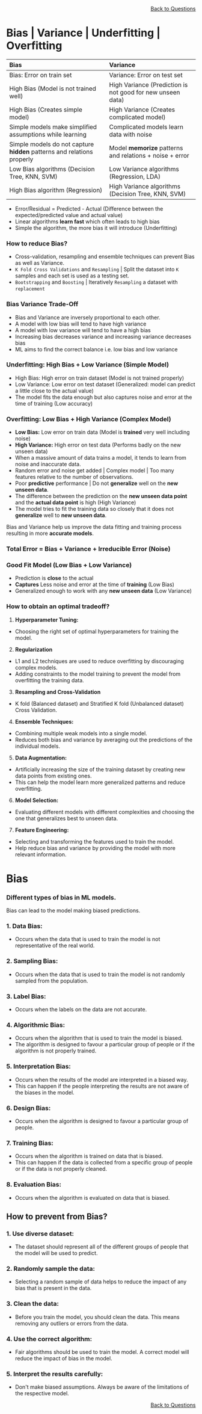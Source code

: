 <p align='right'><a align="right" href="https://github.com/KIRANKUMAR7296/Library/blob/main/Interview.md">Back to Questions</a></p>

# **Bias | Variance | Underfitting | Overfitting**

Bias | Variance
:--- | :---
Bias: Error on train set | Variance: Error on test set
High Bias (Model is not trained well) | High Variance (Prediction is not good for new unseen data)
High Bias (Creates simple model) | High Variance (Creates complicated model)
Simple models make simplified assumptions while learning | Complicated models learn data with noise
Simple models do not capture **hidden** patterns and relations properly | Model **memorize** patterns and relations + noise + error
Low Bias algorithms (Decision Tree, KNN, SVM) | Low Variance algorithms (Regression, LDA)
High Bias algorithm (Regression) | High Variance algorithms (Decision Tree, KNN, SVM) 

- Error/Residual = Predicted - Actual (Difference between the expected/predicted value and actual value)
- Linear algorithms **learn fast** which often leads to high bias
- Simple the algorithm, the more bias it will introduce (Underfitting)

### **How to reduce Bias?**
- Cross-validation, resampling and ensemble techniques can prevent Bias as well as Variance.
- `K Fold Cross Validations` and `Resampling` | Split the dataset into `K` samples and each set is used as a testing set.
- `Bootstrapping` and `Boosting` | Iteratively `Resampling` a dataset with `replacement`

### **Bias Variance Trade-Off**

- Bias and Variance are inversely proportional to each other.
- A model with low bias will tend to have high variance
- A model with low variance will tend to have a high bias
- Increasing bias decreases variance and increasing variance decreases bias
- ML aims to find the correct balance i.e. low bias and low variance

### **Underfitting: High Bias + Low Variance (Simple Model)**
- High Bias: High error on train dataset (Model is not trained properly)
- Low Variance: Low error on test dataset (Generalized: model can predict a little close to the actual value)
- The model fits the data enough but also captures noise and error at the time of training (Low accuracy)

### **Overfitting: Low Bias + High Variance (Complex Model)**
- **Low Bias:** Low error on train data (Model is **trained** very well including noise)
- **High Variance:** High error on test data (Performs badly on the new unseen data)
- When a massive amount of data trains a model, it tends to learn from noise and inaccurate data.
- Random error and noise get added | Complex model | Too many features relative to the number of observations.
- Poor **predictive** performance | Do not **generalize** well on the **new unseen data**.
- The difference between the prediction on the **new unseen data point** and the **actual data point** is high (High Variance)
- The model tries to fit the training data so closely that it does not **generalize** well to **new unseen data**.

Bias and Variance help us improve the data fitting and training process resulting in more **accurate models**.

### **Total Error = Bias + Variance + Irreducible Error (Noise)**

### **Good Fit Model (Low Bias + Low Variance)**
- Prediction is **close** to the actual
- **Captures** Less noise and error at the time of **training** (Low Bias)
- Generalized enough to work with any **new unseen data** (Low Variance) 

### How to obtain an optimal tradeoff?

1. **Hyperparameter Tuning:**
- Choosing the right set of optimal hyperparameters for training the model.

2. **Regularization**
- L1 and L2 techniques are used to reduce overfitting by discouraging complex models.
- Adding constraints to the model training to prevent the model from overfitting the training data. 

3. **Resampling and Cross-Validation**
- K fold (Balanced dataset) and Stratified K fold (Unbalanced dataset) Cross Validation.

4. **Ensemble Techniques:**
- Combining multiple weak models into a single model.
- Reduces both bias and variance by averaging out the predictions of the individual models.

5. **Data Augmentation:**
- Artificially increasing the size of the training dataset by creating new data points from existing ones.
- This can help the model learn more generalized patterns and reduce overfitting.

6. **Model Selection:**
- Evaluating different models with different complexities and choosing the one that generalizes best to unseen data.

7. **Feature Engineering:**
- Selecting and transforming the features used to train the model. 
- Help reduce bias and variance by providing the model with more relevant information.

# **Bias**

### Different types of bias in ML models.

Bias can lead to the model making biased predictions.

### **1. Data Bias:** 
- Occurs when the data that is used to train the model is not representative of the real world.

### **2. Sampling Bias:**
- Occurs when the data that is used to train the model is not randomly sampled from the population.

### **3. Label Bias:**
- Occurs when the labels on the data are not accurate.

### **4. Algorithmic Bias:**
- Occurs when the algorithm that is used to train the model is biased.
- The algorithm is designed to favour a particular group of people or if the algorithm is not properly trained.

### **5. Interpretation Bias:**
- Occurs when the results of the model are interpreted in a biased way.
- This can happen if the people interpreting the results are not aware of the biases in the model.

### **6. Design Bias:**
- Occurs when the algorithm is designed to favour a particular group of people.

### **7. Training Bias:**
- Occurs when the algorithm is trained on data that is biased.
- This can happen if the data is collected from a specific group of people or if the data is not properly cleaned.

### **8. Evaluation Bias:**
- Occurs when the algorithm is evaluated on data that is biased.

## **How to prevent from Bias?**

### **1. Use diverse dataset:**
- The dataset should represent all of the different groups of people that the model will be used to predict.

### **2. Randomly sample the data:**
- Selecting a random sample of data helps to reduce the impact of any bias that is present in the data.

### **3. Clean the data:**
- Before you train the model, you should clean the data. This means removing any outliers or errors from the data.

### **4. Use the correct algorithm:**
- Fair algorithms should be used to train the model. A correct model will reduce the impact of bias in the model.

### **5. Interpret the results carefully:**
- Don't make biased assumptions. Always be aware of the limitations of the respective model.

<p align='right'><a align="right" href="https://github.com/KIRANKUMAR7296/Library/blob/main/Interview.md">Back to Questions</a></p>

